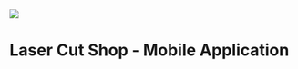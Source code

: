 <img src="file:///C:/Users/user/OneDrive/Desktop/Grad%20Project/pictures/logo.png" >
<h1>Laser Cut Shop - Mobile Application </h1>
<h4></h4>
